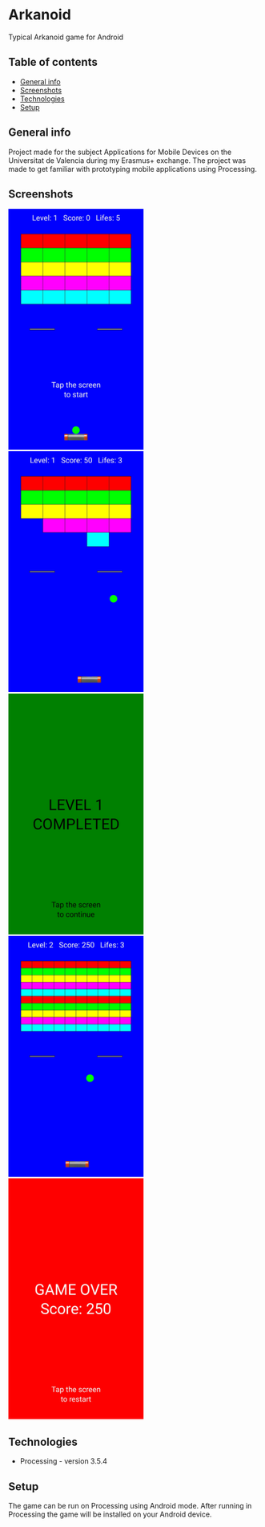 # Arkanoid
Typical Arkanoid game for Android

## Table of contents
* [General info](#general-info)
* [Screenshots](#screenshots)
* [Technologies](#technologies)
* [Setup](#setup)

## General info
Project made for the subject Applications for Mobile Devices on the Universitat de Valencia during my Erasmus+ exchange. The project was made to get familiar with prototyping mobile applications using Processing.

## Screenshots
<img src="img/screenshot1.jpg" alt="drawing" width="270" height="480"/>
<img src="img/screenshot2.jpg" alt="drawing" width="270" height="480"/>
<img src="img/screenshot3.jpg" alt="drawing" width="270" height="480"/>
<img src="img/screenshot4.jpg" alt="drawing" width="270" height="480"/>
<img src="img/screenshot5.jpg" alt="drawing" width="270" height="480"/>

## Technologies
* Processing - version 3.5.4

## Setup
The game can be run on Processing using Android mode. After running in Processing the game will be installed on your Android device.

